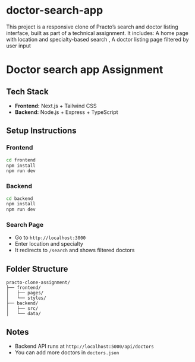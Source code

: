 # doctor-search-app
This project is a responsive clone of Practo’s search and doctor listing interface, built as part of a technical assignment. It includes:   A home page with location and specialty-based search , A doctor listing page filtered by user input
# Doctor search app Assignment

## Tech Stack

- **Frontend:** Next.js + Tailwind CSS
- **Backend:** Node.js + Express + TypeScript

## Setup Instructions

### Frontend

```bash
cd frontend
npm install
npm run dev
```

### Backend

```bash
cd backend
npm install
npm run dev
```

### Search Page

- Go to `http://localhost:3000`
- Enter location and specialty
- It redirects to `/search` and shows filtered doctors

## Folder Structure

```
practo-clone-assignment/
├── frontend/
│   ├── pages/
│   └── styles/
├── backend/
│   ├── src/
│   └── data/
```

## Notes

- Backend API runs at `http://localhost:5000/api/doctors`
- You can add more doctors in `doctors.json`
